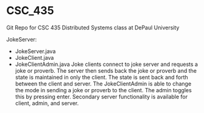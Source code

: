# CSC_435
Git Repo for CSC 435 Distributed Systems class at DePaul University

JokeServer:
- JokeServer.java
- JokeClient.java
- JokeClientAdmin.java
Joke clients connect to joke server and requests a joke or proverb. The server then sends back the joke or proverb and the state is maintained in only the client. The state is sent back and forth between the client and server.
The JokeClientAdmin is able to change the mode in sending a joke or proverb to the client. The admin toggles this by pressing enter.
Secondary server functionality is available for client, admin, and server.
